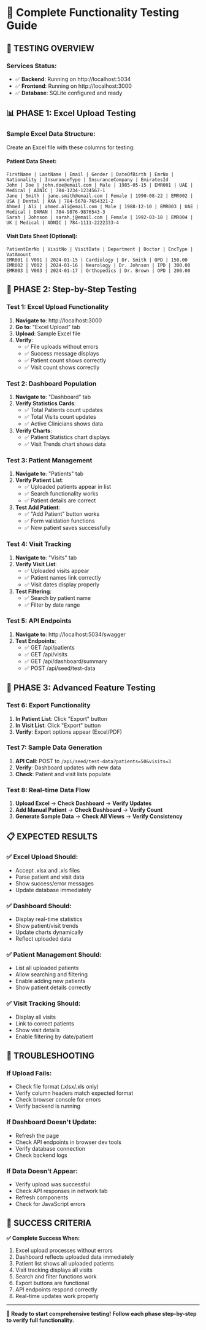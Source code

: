 # 🧪 Complete Functionality Testing Guide

## 🎯 **TESTING OVERVIEW**

### **Services Status:**
- ✅ **Backend**: Running on http://localhost:5034
- ✅ **Frontend**: Running on http://localhost:3000
- ✅ **Database**: SQLite configured and ready

## 📊 **PHASE 1: Excel Upload Testing**

### **Sample Excel Data Structure:**
Create an Excel file with these columns for testing:

#### **Patient Data Sheet:**
```
FirstName | LastName | Email | Gender | DateOfBirth | EmrNo | Nationality | InsuranceType | InsuranceCompany | EmiratesId
John | Doe | john.doe@email.com | Male | 1985-05-15 | EMR001 | UAE | Medical | ADNIC | 784-1234-1234567-1
Jane | Smith | jane.smith@email.com | Female | 1990-08-22 | EMR002 | USA | Dental | AXA | 784-5678-7654321-2
Ahmed | Ali | ahmed.ali@email.com | Male | 1988-12-10 | EMR003 | UAE | Medical | DAMAN | 784-9876-9876543-3
Sarah | Johnson | sarah.j@email.com | Female | 1992-03-18 | EMR004 | UK | Medical | ADNIC | 784-1111-2222333-4
```

#### **Visit Data Sheet (Optional):**
```
PatientEmrNo | VisitNo | VisitDate | Department | Doctor | EncType | VatAmount
EMR001 | V001 | 2024-01-15 | Cardiology | Dr. Smith | OPD | 150.00
EMR002 | V002 | 2024-01-16 | Neurology | Dr. Johnson | IPD | 300.00
EMR003 | V003 | 2024-01-17 | Orthopedics | Dr. Brown | OPD | 200.00
```

## 🔬 **PHASE 2: Step-by-Step Testing**

### **Test 1: Excel Upload Functionality**
1. **Navigate to**: http://localhost:3000
2. **Go to**: "Excel Upload" tab
3. **Upload**: Sample Excel file
4. **Verify**: 
   - ✅ File uploads without errors
   - ✅ Success message displays
   - ✅ Patient count shows correctly
   - ✅ Visit count shows correctly

### **Test 2: Dashboard Population**
1. **Navigate to**: "Dashboard" tab
2. **Verify Statistics Cards**:
   - ✅ Total Patients count updates
   - ✅ Total Visits count updates
   - ✅ Active Clinicians shows data
3. **Verify Charts**:
   - ✅ Patient Statistics chart displays
   - ✅ Visit Trends chart shows data

### **Test 3: Patient Management**
1. **Navigate to**: "Patients" tab
2. **Verify Patient List**:
   - ✅ Uploaded patients appear in list
   - ✅ Search functionality works
   - ✅ Patient details are correct
3. **Test Add Patient**:
   - ✅ "Add Patient" button works
   - ✅ Form validation functions
   - ✅ New patient saves successfully

### **Test 4: Visit Tracking**
1. **Navigate to**: "Visits" tab
2. **Verify Visit List**:
   - ✅ Uploaded visits appear
   - ✅ Patient names link correctly
   - ✅ Visit dates display properly
3. **Test Filtering**:
   - ✅ Search by patient name
   - ✅ Filter by date range

### **Test 5: API Endpoints**
1. **Navigate to**: http://localhost:5034/swagger
2. **Test Endpoints**:
   - ✅ GET /api/patients
   - ✅ GET /api/visits
   - ✅ GET /api/dashboard/summary
   - ✅ POST /api/seed/test-data

## 🎯 **PHASE 3: Advanced Feature Testing**

### **Test 6: Export Functionality**
1. **In Patient List**: Click "Export" button
2. **In Visit List**: Click "Export" button
3. **Verify**: Export options appear (Excel/PDF)

### **Test 7: Sample Data Generation**
1. **API Call**: POST to `/api/seed/test-data?patients=50&visits=3`
2. **Verify**: Dashboard updates with new data
3. **Check**: Patient and visit lists populate

### **Test 8: Real-time Data Flow**
1. **Upload Excel** → **Check Dashboard** → **Verify Updates**
2. **Add Manual Patient** → **Check Dashboard** → **Verify Count**
3. **Generate Sample Data** → **Check All Views** → **Verify Consistency**

## 📋 **EXPECTED RESULTS**

### **✅ Excel Upload Should:**
- Accept .xlsx and .xls files
- Parse patient and visit data
- Show success/error messages
- Update database immediately

### **✅ Dashboard Should:**
- Display real-time statistics
- Show patient/visit trends
- Update charts dynamically
- Reflect uploaded data

### **✅ Patient Management Should:**
- List all uploaded patients
- Allow searching and filtering
- Enable adding new patients
- Show patient details correctly

### **✅ Visit Tracking Should:**
- Display all visits
- Link to correct patients
- Show visit details
- Enable filtering by date/patient

## 🚨 **TROUBLESHOOTING**

### **If Upload Fails:**
- Check file format (.xlsx/.xls only)
- Verify column headers match expected format
- Check browser console for errors
- Verify backend is running

### **If Dashboard Doesn't Update:**
- Refresh the page
- Check API endpoints in browser dev tools
- Verify database connection
- Check backend logs

### **If Data Doesn't Appear:**
- Verify upload was successful
- Check API responses in network tab
- Refresh components
- Check for JavaScript errors

## 🎉 **SUCCESS CRITERIA**

**✅ Complete Success When:**
1. Excel upload processes without errors
2. Dashboard reflects uploaded data immediately
3. Patient list shows all uploaded patients
4. Visit tracking displays all visits
5. Search and filter functions work
6. Export buttons are functional
7. API endpoints respond correctly
8. Real-time updates work properly

---

**🚀 Ready to start comprehensive testing!**
**Follow each phase step-by-step to verify full functionality.**
